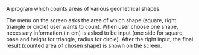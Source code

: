A program which counts areas of various geometrical shapes.

The menu on the screen asks the area of which shape (square, right triangle or circle) user wants to count. When user choose one shape, necessary information (in cm) is asked to be input (one side for square, base and height for triangle, radius for circle). After the right input, the final result (counted area of chosen shape) is shown on the screen.
